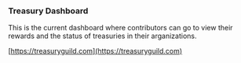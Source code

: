 ### Treasury Dashboard

This is the current dashboard where contributors can go to view their rewards and the status of treasuries in their arganizations.

[https://treasuryguild.com](https://treasuryguild.com)

